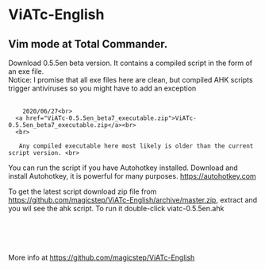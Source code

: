 <html lang="en">
<head>
    <meta charset="UTF-8">
    <meta name="viewport" content="width=device-width, initial-scale=1.0">
    <meta http-equiv="X-UA-Compatible" content="ie=edge">
    <title>ViATc-English</title>
</head>
<body>
    <h1>ViATc-English </h1>
    <h2>Vim mode at Total Commander.</h2>
    <p>
        Download 0.5.5en beta version. It contains a compiled script in the form of an exe file. <br>  
        Notice: I promise that all exe files here are clean, but compiled AHK scripts trigger antiviruses so you might have to add an exception <br><br>  
    
        2020/06/27<br>
      <a href="ViATc-0.5.5en_beta7_executable.zip">ViATc-0.5.5en_beta7_executable.zip</a><br>
      <br>

<!-- 
        2020/06/25<br>
      <a href="ViATc-0.5.5en_beta6_executable.zip">ViATc-0.5.5en_beta6_executable.zip</a><br>
      <br>

        2020/06/25<br>
      <a href="ViATc-0.5.5en_beta5_executable.zip">ViATc-0.5.5en_beta5_executable.zip</a><br>
      <br>

        2020/06/22<br>
      <a href="ViATc-0.5.5en_beta4_executable.zip">ViATc-0.5.5en_beta4_executable.zip</a><br>
      <br>

        2020/06/19<br>
      <a href="ViATc-0.5.5en_beta2_executable.zip">ViATc-0.5.5en_beta2_executable.zip</a><br>
      <br>


        2020/06/18<br>
        In this version the disable shortcut is not working, but disabling works in the tray icon menu.<br>
      <a href="ViATc-0.5.5en_beta1_executable.zip">ViATc-0.5.5en_beta1_executable.zip</a><br>
      <br>

       2017/06/22<br>
       Download an old 0.5.3en version. It contains compiled script in the form of an exe file. <br>  
       <a href="ViATc-0.5.3en_executable.zip">ViATc-0.5.3en_executable.zip</a> <br>  <br>  
 -->    
    
       Any compiled executable here most likely is older than the current script version. <br>  

  You can run the script if you have Autohotkey installed. Download and install Autohotkey, it is powerful for many purposes. 
  <a href="https://autohotkey.com">https://autohotkey.com</a>  <br>  

  To get the latest script download zip file from 
  <a href="https://github.com/magicstep/ViATc-English/archive/master.zip">https://github.com/magicstep/ViATc-English/archive/master.zip</a>,
  extract and you wil see the ahk script. To run it double-click viatc-0.5.5en.ahk
<br>  
<br>  
<br>  

More info at <a href="https://github.com/magicstep/ViATc-English">https://github.com/magicstep/ViATc-English</a>
    </p>
</body>
</html>

